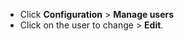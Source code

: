 * Click **Configuration** > **Manage users**
* Click <span class="actionmenubutton"></span> on the user to change > **Edit**.
